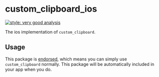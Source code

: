 # custom_clipboard_ios

[![style: very good analysis][very_good_analysis_badge]][very_good_analysis_link]

The ios implementation of `custom_clipboard`.

## Usage

This package is [endorsed][endorsed_link], which means you can simply use `custom_clipboard`
normally. This package will be automatically included in your app when you do.

[endorsed_link]: https://flutter.dev/docs/development/packages-and-plugins/developing-packages#endorsed-federated-plugin
[very_good_analysis_badge]: https://img.shields.io/badge/style-very_good_analysis-B22C89.svg
[very_good_analysis_link]: https://pub.dev/packages/very_good_analysis